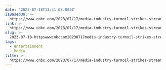 ```yaml
---
date: '2023-07-18T13:31:08.000Z'
isBasedOn: >-
  https://www.cnbc.com/2023/07/17/media-industry-turmoil-strikes-streaming-losses-ad-slump.html
link: >-
  https://www.cnbc.com/2023/07/17/media-industry-turmoil-strikes-streaming-losses-ad-slump.html
slug: >-
  2023-07-18-httpswwwcnbccom20230717media-industry-turmoil-strikes-streaming-losses-ad-slumphtml
tags:
  - entertainment
  - Media
title: >-
  https://www.cnbc.com/2023/07/17/media-industry-turmoil-strikes-streaming-losses-ad-slump.html
---
```


